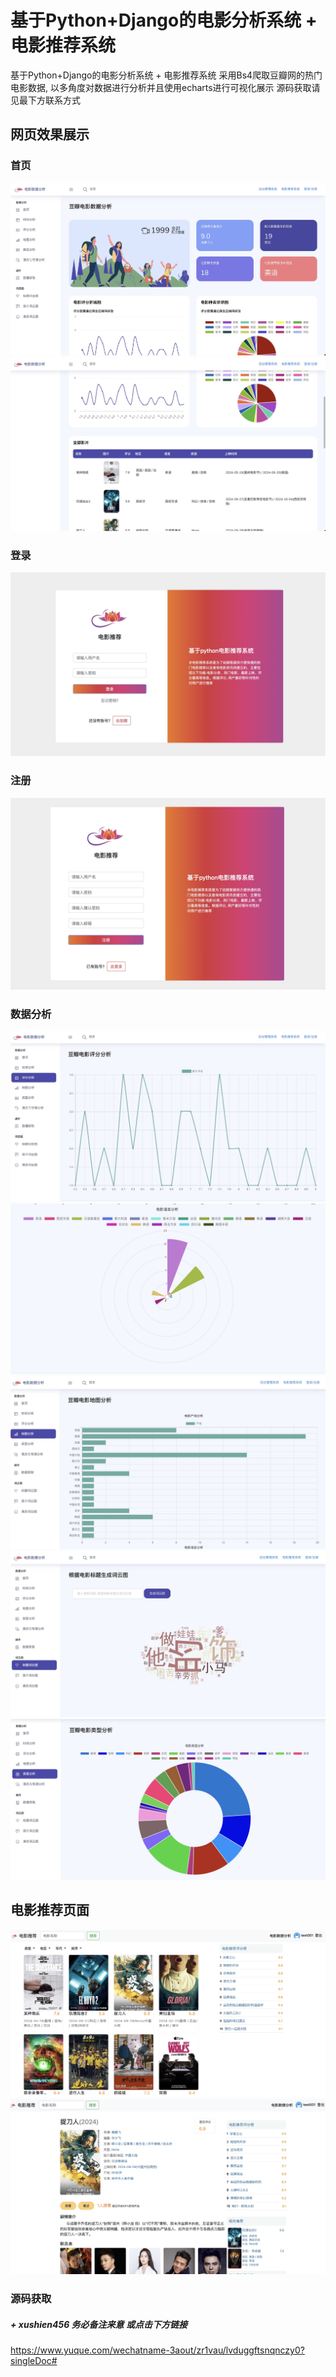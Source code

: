 # 基于Python+Django的电影分析系统 + 电影推荐系统
基于Python+Django的电影分析系统 + 电影推荐系统
采用Bs4爬取豆瓣网的热门电影数据, 以多角度对数据进行分析并且使用echarts进行可视化展示
源码获取请见最下方联系方式
## 网页效果展示
### 首页
![alt text](首页1.jpg)
![alt text](首页2.jpg)
### 登录
![alt text](登录.jpg)
### 注册
![alt text](注册.jpg)
### 数据分析
![alt text](评分分析.jpg) ![alt text](电影语言分析.jpg) ![alt text](拍摄地分析.jpg) ![alt text](词云图.jpg) ![alt text](根据类型分析.jpg)
## 电影推荐页面
![alt text](电影推荐首页.jpg) ![alt text](电影推荐详情.jpg)
### 源码获取
##### + xushien456 务必备注来意 或点击下方链接
https://www.yuque.com/wechatname-3aout/zr1vau/lvduggftsnqnczy0?singleDoc#
